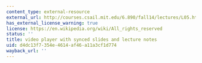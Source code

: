```yaml
---
content_type: external-resource
external_url: http://courses.csail.mit.edu/6.890/fall14/lectures/L05.html
has_external_license_warning: true
license: https://en.wikipedia.org/wiki/All_rights_reserved
status: ''
title: video player with synced slides and lecture notes
uid: d4dc13f7-354e-4614-af46-a11a3cf1d774
wayback_url: ''
---
```

